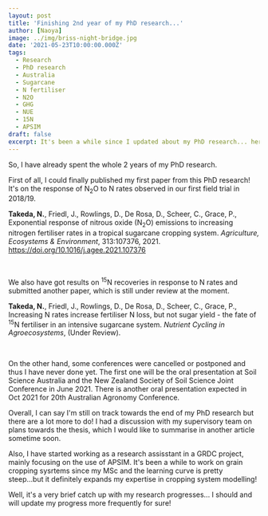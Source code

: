 ```yaml
---
layout: post
title: 'Finishing 2nd year of my PhD research...'
author: [Naoya]
image: ../img/briss-night-bridge.jpg
date: '2021-05-23T10:00:00.000Z'
tags:
  - Research
  - PhD research
  - Australia
  - Sugarcane
  - N fertiliser
  - N2O
  - GHG
  - NUE
  - 15N
  - APSIM
draft: false
excerpt: It's been a while since I updated about my PhD research... here are some updates after finishing my 2nd year and future plans towards the end of my PhD research!
---
```


So, I have already spent the whole 2 years of my PhD research.

First of all, I could finally published my first paper from this PhD research!
It's on the response of N<sub>2</sub>O to N rates observed in our first field trial in 2018/19.

**Takeda, N.**, Friedl, J., Rowlings, D., De Rosa, D., Scheer, C., Grace, P., Exponential response of nitrous oxide (N<sub>2</sub>O) emissions to increasing nitrogen fertiliser rates in a tropical sugarcane cropping system. _Agriculture, Ecosystems & Environment_, 313:107376, 2021.
https://doi.org/10.1016/j.agee.2021.107376

<br>

We also have got results on <sup>15</sup>N recoveries in response to N rates and submitted another paper, which is still under review at the moment.

**Takeda, N.**, Friedl, J., Rowlings, D., De Rosa, D., Scheer, C., Grace, P., Increasing N rates increase fertiliser N loss, but not sugar yield - the fate of <sup>15</sup>N fertiliser in an intensive sugarcane system. _Nutrient Cycling in Agroecosystems_, (Under Review).

<br>

On the other hand, some conferences were cancelled or postponed and thus I have never done yet.
The first one will be the oral presentation at Soil Science Australia and the New Zealand Society of Soil Science Joint Conference in June 2021.
There is another oral presentation expected in Oct 2021 for 20th Australian Agronomy Conference.

Overall, I can say I'm still on track towards the end of my PhD research but there are a lot more to do!
I had a discussion with my supervisory team on plans towards the thesis, which I would like to summarise in another article sometime soon.

Also, I have started working as a research assisstant in a GRDC project, mainly focusing on the use of APSIM.
It's been a while to work on grain cropping sysrtems since my MSc and the learning curve is pretty steep...but it definitely expands my expertise in cropping system modelling!

Well, it's a very brief catch up with my research progresses... I should and will update my progress more frequently for sure!
